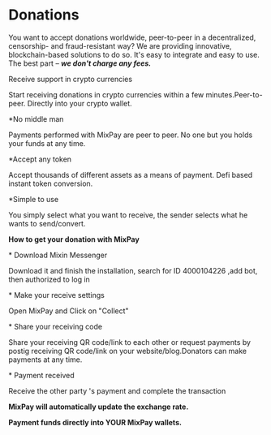 # Donations

You want to accept donations worldwide, peer-to-peer in a decentralized, censorship- and fraud-resistant way? We are providing innovative, blockchain-based solutions to do so. It's easy to integrate and easy to use. The best part – _**we don't charge any fees.**_

Receive support in crypto currencies

Start receiving donations in crypto currencies within a few minutes.Peer-to-peer. Directly into your crypto wallet.

\*No middle man

Payments performed with MixPay are peer to peer. No one but you holds your funds at any time.

\*Accept any token

Accept thousands of different assets as a means of payment. Defi based instant token conversion.

\*Simple to use

You simply select what you want to receive, the sender selects what he wants to send/convert.



**How to get your donation with MixPay**

\* Download Mixin Messenger

Download it and finish the installation, search for ID 4000104226 ,add bot, then authorized to log in

\* Make your receive settings

Open MixPay and Click on "Collect"

\* Share your receiving code

Share your receiving QR code/link to each other or request payments by postig receiving QR code/link  on your website/blog.Donators can make payments at any time.&#x20;

\* Payment received

Receive the other party 's payment and complete the transaction

**MixPay will automatically update the exchange rate.**

**Payment funds directly into YOUR MixPay wallets.**&#x20;
